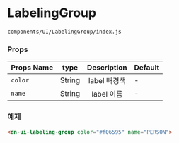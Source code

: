 # LabelingGroup

`components/UI/LabelingGroup/index.js`

### Props

| Props Name |  type  | Description  | Default |
| ---------- | :----: | :----------: | ------- |
| `color`    | String | label 배경색 | -       |
| `name`     | String |  label 이름  | -       |

### 예제

```html
<dn-ui-labeling-group color="#f06595" name="PERSON">
```
